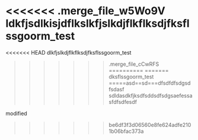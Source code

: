 <<<<<<< .merge_file_w5Wo9V
ldkfjsdlkisjdflkslkfjslkdjflkflksdjfksflssgoorm_test
=======
<<<<<<< HEAD
dlkfjslkdjflkflksdjfksflssgoorm_test
>>>>>>> .merge_file_cCwRFS
==========
=======
dksflssgoorm_test
=====asd==sd===dfsdfdfsdgsdfsdasf
sdldasdkfjksdfsddsdfsdgsaefessasfdfsdfesdf

modified
>>>>>>> be6df3f3d06560e8fe624adfe2101b06bfac373a
